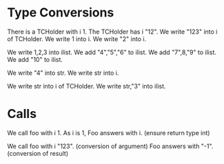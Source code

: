 # Type Conversions

There is a TCHolder with i 1.
The TCHolder has i "12".
We write "123" into i of TCHolder.
We write 1 into i.
We write "2" into i.

We write 1,2,3 into ilist.
We add "4","5","6" to ilist.
We add "7",8,"9" to ilist.
We add "10" to ilist.

We write "4" into str.
We write str into i.

We write str into i of TCHolder.
We write str,"3" into ilist.

# Calls

We call foo with i 1.
As i is 1, Foo answers with i. (ensure return type int)

We call foo with i "123". (conversion of argument)
Foo answers with "-1". (conversion of result)
